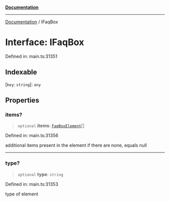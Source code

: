 [**Documentation**](../README.md)

***

[Documentation](../README.md) / IFaqBox

# Interface: IFaqBox

Defined in: main.ts:31351

## Indexable

\[`key`: `string`\]: `any`

## Properties

### items?

> `optional` **items**: [`FaqBoxElement`](../classes/FaqBoxElement.md)[]

Defined in: main.ts:31356

additional items present in the element
if there are none, equals null

***

### type?

> `optional` **type**: `string`

Defined in: main.ts:31353

type of element
